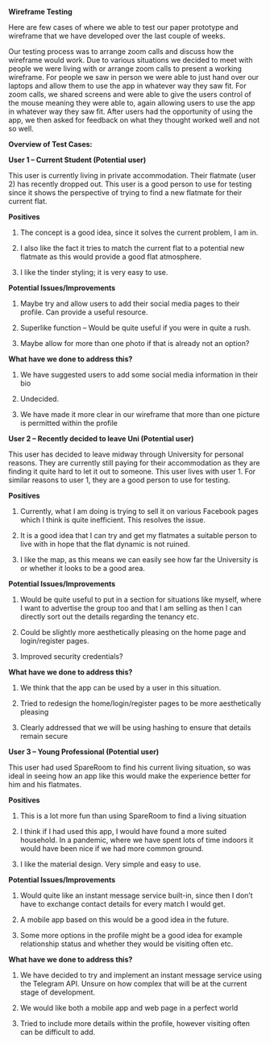 **Wireframe Testing** 

Here are few cases of where we able to test our paper prototype and wireframe that we have developed over the last couple of weeks. 

 

Our testing process was to arrange zoom calls and discuss how the wireframe would work. Due to various situations we decided to meet with people we were living with or arrange zoom calls to present a working wireframe. For people we saw in person we were able to just hand over our laptops and allow them to use the app in whatever way they saw fit. For zoom calls, we shared screens and were able to give the users control of the mouse meaning they were able to, again allowing users to use the app in whatever way they saw fit. After users had the opportunity of using the app, we then asked for feedback on what they thought worked well and not so well. 

 

 

**Overview of Test Cases:** 

 

**User 1 – Current Student (Potential user)** 

 

This user is currently living in private accommodation. Their flatmate (user 2) has recently dropped out. This user is a good person to use for testing since it shows the perspective of trying to find a new flatmate for their current flat. 

 

**Positives** 

1) The concept is a good idea, since it solves the current problem, I am in. 

2) I also like the fact it tries to match the current flat to a potential new flatmate as this would provide a good flat atmosphere. 

3) I like the tinder styling; it is very easy to use. 

 

**Potential Issues/Improvements** 

 

1) Maybe try and allow users to add their social media pages to their profile. Can provide a useful resource. 

2) Superlike function – Would be quite useful if you were in quite a rush. 

3) Maybe allow for more than one photo if that is already not an option? 

 

**What have we done to address this?** 

 

1) We have suggested users to add some social media information in their bio 

2) Undecided. 

3) We have made it more clear in our wireframe that more than one picture is permitted within the profile 

 

**User 2 – Recently decided to leave Uni (Potential user)** 

 

This user has decided to leave midway through University for personal reasons. They are currently still paying for their accommodation as they are finding it quite hard to let it out to someone. This user lives with user 1. For similar reasons to user 1, they are a good person to use for testing. 

 

**Positives** 

 

1) Currently, what I am doing is trying to sell it on various Facebook pages which I think is quite inefficient. This resolves the issue. 

2) It is a good idea that I can try and get my flatmates a suitable person to live with in hope that the flat dynamic is not ruined. 

3) I like the map, as this means we can easily see how far the University is or whether it looks to be a good area. 

 

**Potential Issues/Improvements** 

 

1) Would be quite useful to put in a section for situations like myself, where I want to advertise the group too and that I am selling as then I can directly sort out the details regarding the tenancy etc. 

2) Could be slightly more aesthetically pleasing on the home page and login/register pages. 

3) Improved security credentials? 

 

**What have we done to address this?** 

 

1) We think that the app can be used by a user in this situation. 

2) Tried to redesign the home/login/register pages to be more aesthetically pleasing 

3) Clearly addressed that we will be using hashing to ensure that details remain secure 

 

**User 3 – Young Professional (Potential user)** 

 

This user had used SpareRoom to find his current living situation, so was ideal in seeing how an app like this would make the experience better for him and his flatmates. 

 

**Positives** 

 

1) This is a lot more fun than using SpareRoom to find a living situation 

2) I think if I had used this app, I would have found a more suited household. In a pandemic, where we have spent lots of time indoors it would have been nice if we had more common ground. 

3) I like the material design. Very simple and easy to use. 

 

**Potential Issues/Improvements** 

 

1) Would quite like an instant message service built-in, since then I don’t have to exchange contact details for every match I would get. 

2) A mobile app based on this would be a good idea in the future. 

3) Some more options in the profile might be a good idea for example relationship status and whether they would be visiting often etc. 

 

**What have we done to address this?** 

 

1) We have decided to try and implement an instant message service using the Telegram API. Unsure on how complex that will be at the current stage of development. 

2) We would like both a mobile app and web page in a perfect world 

3) Tried to include more details within the profile, however visiting often can be difficult to add.



 
